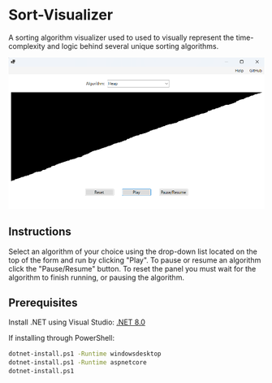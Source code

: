 # Sort-Visualizer

A sorting algorithm visualizer used to used to visually represent the time-complexity and logic behind several unique sorting algorithms.

![](github/Screenshot.png)

## Instructions
Select an algorithm of your choice using the drop-down list located on the top of the form and run by clicking "Play".
To pause or resume an algorithm click the "Pause/Resume" button.
To reset the panel you must wait for the algorithm to finish running, or pausing the algorithm.

## Prerequisites
Install .NET using Visual Studio: [.NET 8.0](https://learn.microsoft.com/en-us/dotnet/core/install/windows#net-installer)

If installing through PowerShell:
```sh
dotnet-install.ps1 -Runtime windowsdesktop
dotnet-install.ps1 -Runtime aspnetcore
dotnet-install.ps1
```
